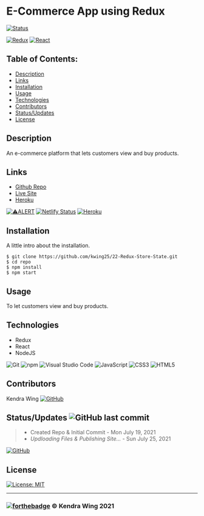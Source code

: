 # E-Commerce App using Redux 
[![Status](https://img.shields.io/badge/Status-In_Progress-80DEEA?style=for-the-badge&link=https://github.com/kwing25/22-Redux-Store-State)](https://github.com/kwing25/22-Redux-Store-State)

[![Redux](https://img.shields.io/badge/Redux-Technology_Used-000000?labelColor=d1d1d1&style=for-the-badge&logo=Redux&link=https://redux.js.org/)](https://redux.js.org/)
[![React](https://img.shields.io/badge/React-Technology_Used-000000?labelColor=d1d1d1&style=for-the-badge&logo=React&link=https://reactjs.org/)](https://reactjs.org/)

## Table of Contents:

  - [Description](#description)
  - [Links](#links)
  - [Installation](#installation)
  - [Usage](#usage)
  - [Technologies](#technologies)
  - [Contributors](#contributors)
  - [Status/Updates](#statusupdates)
  - [License](#license)
## Description
An e-commerce platform that lets customers view and buy products. 


## Links 
- [Github Repo](https://github.com/kwing25/22-Redux-Store-State)
- [Live Site](https://reverent-curran-01e357.netlify.app/) 
- [Heroku](https://serene-caverns-11492.herokuapp.com/)
  
[![⚠️ALERT](https://img.shields.io/badge/⚠️ALERT-Site_Down!-fc4e4e?labelColor=302626&style=for-the-badge&link=https://book-search-engine-kwing25.netlify.app/)](https://book-search-engine-kwing25.netlify.app/)
[![Netlify Status](https://api.netlify.com/api/v1/badges/b72583d1-6559-467b-b7a2-3c38677690dc/deploy-status)](https://app.netlify.com/sites/reverent-curran-01e357/deploys)
[![Heroku](https://img.shields.io/badge/Heroku-Build_Fail-ffbfbf?labelColor=000000&style=flat&logo=Heroku&link=https://serene-caverns-11492.herokuapp.com/)](https://serene-caverns-11492.herokuapp.com/)

## Installation
A little intro about the installation.

```
$ git clone https://github.com/kwing25/22-Redux-Store-State.git
$ cd repo 
$ npm install
$ npm start
```
## Usage

To let customers view and buy products.
## Technologies

- Redux 
- React
- NodeJS


![Git](https://img.shields.io/badge/Git-000000?style=flat&logo=Git) ![npm](https://img.shields.io/badge/npm-000000?style=flat&logo=npm) ![Visual Studio Code](https://img.shields.io/badge/Visual_Studio_Code-000000?style=flat&logo=Visual-Studio-Code) ![JavaScript](https://img.shields.io/badge/JavaScript-000000?style=flat&logo=JavaScript) ![CSS3](https://img.shields.io/badge/CSS3-000000?style=flat&logo=CSS3) ![HTML5](https://img.shields.io/badge/HTML5-000000?style=flat&logo=HTML5)


## Contributors

Kendra Wing
[![GitHub](https://img.shields.io/badge/GitHub-kwing25-green?style=social&logo=GitHub&link=https://github.com/kwing25)](https://github.com/kwing25)

## Status/Updates ![GitHub last commit](https://img.shields.io/github/last-commit/kwing25/22-Redux-Store-State)

> - Created Repo & Initial Commit - Mon July 19, 2021
> - _Updloading Files & Publishing Site..._ - Sun July 25, 2021

[![GitHub](https://img.shields.io/badge/GitHub-In_Progress-f1f424?labelColor=000000&style=for-the-badge&logo=GitHub&link=https://github.com/kaivont85/Group-3-Project)](https://github.com/kaivont85/Group-3-Project)
## License

[![License: MIT](https://img.shields.io/badge/License-MIT-yellow.svg)](https://opensource.org/licenses/MIT)

---
### [![forthebadge](https://forthebadge.com/images/badges/built-with-love.svg)](https://forthebadge.com) &copy; Kendra Wing 2021